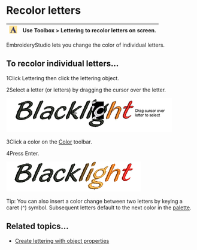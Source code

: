 # Recolor letters

| ![Lettering00068.png](assets/Lettering00068.png) | Use Toolbox > Lettering to recolor letters on screen. |
| ------------------------------------------------ | ----------------------------------------------------- |

EmbroideryStudio lets you change the color of individual letters.

## To recolor individual letters...

1Click Lettering then click the lettering object.

2Select a letter (or letters) by dragging the cursor over the letter.

![RecolorLetters1.png](assets/RecolorLetters1.png)

3Click a color on the [Color](../../glossary/glossary) toolbar.

4Press Enter.

![RecolorLetters0.png](assets/RecolorLetters0.png)

Tip: You can also insert a color change between two letters by keying a caret (^) symbol. Subsequent letters default to the next color in the [palette](../../glossary/glossary).

## Related topics...

- [Create lettering with object properties](../lettering_create/Create_lettering_with_object_properties)
